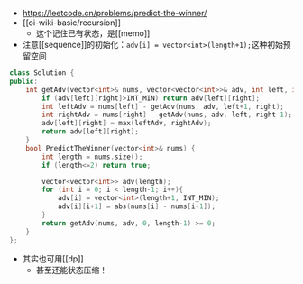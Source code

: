 - https://leetcode.cn/problems/predict-the-winner/
- [[oi-wiki-basic/recursion]]
  - 这个记住已有状态，是[[memo]]
- 注意[[sequence]]的初始化：`adv[i] = vector<int>(length+1);`这种初始预留空间
```cpp
class Solution {
public:
    int getAdv(vector<int>& nums, vector<vector<int>>& adv, int left, int right){ // inclusive
        if (adv[left][right]>INT_MIN) return adv[left][right];
        int leftAdv = nums[left] - getAdv(nums, adv, left+1, right);
        int rightAdv = nums[right] - getAdv(nums, adv, left, right-1);
        adv[left][right] = max(leftAdv, rightAdv);
        return adv[left][right];
    }
    bool PredictTheWinner(vector<int>& nums) {
        int length = nums.size();
        if (length<=2) return true;

        vector<vector<int>> adv(length);
        for (int i = 0; i < length-1; i++){
            adv[i] = vector<int>(length+1, INT_MIN);
            adv[i][i+1] = abs(nums[i] - nums[i+1]);
        }
        return getAdv(nums, adv, 0, length-1) >= 0;
    }
};
```
- 其实也可用[[dp]]
  - 甚至还能状态压缩！